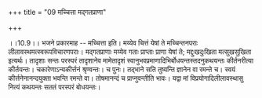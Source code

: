 +++
title = "09 मच्चित्ता मद्गतप्राणा"

+++
  
  
।।10.9।। भजने प्रकारमाह -- मच्चित्ता इति। मय्येव चित्तं येषां ते
मच्चिन्तनपराः लीलावस्थमत्स्वरूपविचारणपराः। मद्गतप्राणाः मय्येव गताः
प्राप्ताः प्राणा येषां ते; मद्दुःखदुःखिता मत्सुखसुखिता इत्यर्थः। तादृशाः
सन्तः परस्परं तादृशानेव मामेतादृशं
स्वानुभवप्रमाणादिभिर्बोधयन्तस्तदनुकथयन्तः कीर्तनरीत्या कीर्तयन्तः।
चकारेणाऽन्यकीर्त्तनं श्रृण्वन्तः। च पुनः। तद्भाने सति तुष्यन्ति ज्ञानेन
वा रमन्ते च। स्वयं कीर्त्तनेनानन्दयुक्ता भवन्ति रमन्ते वा। तोषमानन्दं च
प्राप्नुवन्तीति भावः। यद्वा मां विप्रयोगादिलीलावस्थासु नित्यं कथयन्तः
सततं परस्परं बोधयन्तः।  
  
